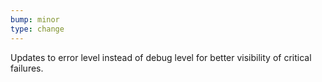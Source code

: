 ```yaml
---
bump: minor
type: change
---
```


Updates to error level instead of debug level for better visibility of critical failures.
